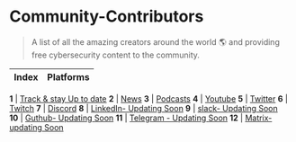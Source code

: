 # Community-Contributors

> A list of all the amazing creators around the world 🌎 and providing free cybersecurity content to the community.

Index | Platforms 
--- | ---

**1** | [Track & stay Up to date](StayUptoDate.md)
**2** | [News](news.md)
**3** | [Podcasts](podcasts.md)
**4** | [Youtube](YouTube/Readme.md)
**5** | [Twitter](twitter.md) 
**6** | [Twitch](twitch.md)
**7** | [Discord](discord.md)
**8** | [LinkedIn- Updating Soon](linkedin.md) 
**9** | [slack- Updating Soon](slack,md)
**10** | [Guthub- Updating Soon](github.md) 
**11** | [Telegram - Updating Soon](telegram.md)
**12** | [Matrix- updating Soon](matrix.md)
